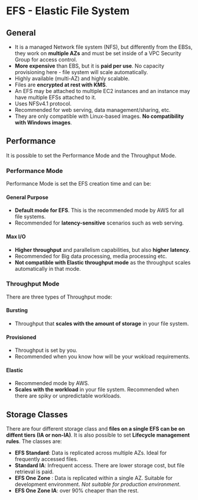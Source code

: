 # EFS - Elastic File System

## General

- It is a managed Network file system (NFS), but differently from the EBSs, they work on **multiple AZs** and must be set inside of a VPC Security Group for access control.
- **More expensive** than EBS, but it is **paid per use**. No capacity provisioning here - file system will scale automatically.
- Highly available (multi-AZ) and highly scalable.
- Files are **encrypted at rest with KMS**.
- An EFS may be attached to multiple EC2 instances and an instance may have multiple EFSs attached to it.
- Uses NFSv4.1 protocol.
- Recommended for web serving, data management/sharing, etc.
- They are only compatible with Linux-based images. **No compatibility with Windows images**.

## Performance

It is possible to set the Performance Mode and the Throughput Mode.

### Performance Mode

Performance Mode is set the EFS creation time and can be:

#### General Purpose

- **Default mode for EFS**. This is the recommended mode by AWS for all file systems.
- Recommended for **latency-sensitive** scenarios such as web serving.

#### Max I/O

- **Higher throughput** and parallelism capabilities, but also **higher latency**.
- Recommended for Big data processing, media processing etc.
- **Not compatible with Elastic throughput mode** as the throughput scales automatically in that mode.

### Throughput Mode

There are three types of Throughput mode:

#### Bursting

- Throughput that **scales with the amount of storage** in your file system.

#### Provisioned

- Throughput is set by you.
- Recommended when you know how will be your wokload requirements.

#### Elastic

- Recommended mode by AWS.
- **Scales with the workload** in your file system. Recommended when there are spiky or unpredictable workloads.

## Storage Classes

There are four different storage class and **files on a single EFS can be on diffent tiers (IA or non-IA)**. It is also possible to set **Lifecycle management rules**. The classes are:

 - **EFS Standard**: Data is replicated across multiple AZs. Ideal for frequently accessed files.
 - **Standard IA**: Infrequent access. There are lower storage cost, but file retrieval is paid.
 - **EFS One Zone** : Data is replicated within a single AZ. Suitable for development environment. *Not suitable for production environment*.
 - **EFS One Zone IA**: over 90% cheaper than the rest.
